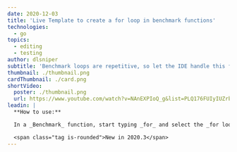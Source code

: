 ```yaml
---
date: 2020-12-03
title: 'Live Template to create a for loop in benchmark functions'
technologies:
  - go
topics:
  - editing
  - testing
author: dlsniper
subtitle: 'Benchmark loops are repetitive, so let the IDE handle this for you'
thumbnail: ./thumbnail.png
cardThumbnail: ./card.png
shortVideo:
  poster: ./thumbnail.png
  url: https://www.youtube.com/watch?v=NAnEXPIoQ_g&list=PLQ176FUIyIUZrbrlz4AY1V8VzBJKZyVlW&index=56
leadin: |
  **How to use:**

  In a _Benchmark_ function, start typing _for_ and select the _for loop_ Live Template from the list that matches the common benchmark loop _for i := 0; i < b.N; i++ {}_.

  <span class="tag is-rounded">New in 2020.3</span>
---
```


